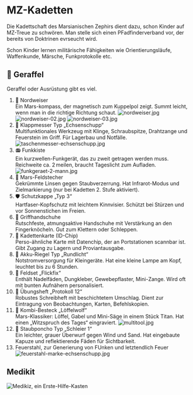 # MZ-Kadetten

Die Kadettschaft des Marsianischen Zephirs dient  dazu, schon Kinder auf MZ-Treue zu schwören.
Man stelle sich einen PFadfinderverband vor, der bereits von Doktrinen evrseucht wird.

Schon Kinder lernen militärische Fähigkeiten wie Orientierungsläufe, Waffenkunde, Märsche, Funkprotokolle etc.

## 🎒 Geraffel

Geraffel oder Ausrüstung gibt es viel.

1. 🧭 Nordweiser <br />Ein Mars-kompass, der magnetisch zum Kuppelpol zeigt. Summt leicht, wenn man in die richtige Richtung schaut.
![nordweiser.jpg](../images/geraffel/nordweiser.jpg) ![nordweiser-02.jpg](../images/geraffel/nordweiser-02.jpg) ![nordweiser-03.jpg](../images/geraffel/nordweiser-03.jpg)
2. 🔪 Klappmesser Typ „Echsenschupp“<br />Multifunktionales Werkzeug mit Klinge, Schraubspitze, Drahtzange und Feuerstein im Griff. Für Lagerbau und Notfälle.
![taschenmesser-echsenschupp.jpg](../images/geraffel/taschenmesser-echsenschupp.jpg)
3. 📻 Funkkiste<br />Ein kurzwellen-Funkgerät, das zu zweit getragen werden muss. Reichweite ca. 2 meilen, braucht Tageslicht zum Aufladen.
![funkgeraet-2-mann.jpg](../images/geraffel/funkgeraet-2-mann.jpg)
4. 🔭 Mars-Feldstecher<br />Gekrümmte Linsen gegen Staubverzerrung. Hat Infrarot-Modus und Zielmarkierung (nur bei Kadetten 2. Stufe aktiviert).
5. 🛡️ Schutzkappe „Typ 3“<br />Hartfaser-Kopfschutz mit leichtem Kinnvisier. Schützt bei Stürzen und vor Sonnenstichen im Freien.
6. 🧤 Griffhandschuhe<br />Rutschfeste, atmungsaktive Handschuhe mit Verstärkung an den Fingerknöcheln. Gut zum Klettern oder Schleppen.
7. 🪪 Kadettenkarte (ID-Chip)<br />Perso-ähnliche Karte mit Datenchip, der an Portstationen scannbar ist. Gibt Zugang zu Lagern und Proviantausgabe.
8. 🔋 Akku-Riegel Typ „Rundlicht“<br />Notstromversorgung für Kleingeräte. Hat eine kleine Lampe am Kopf, leuchtet bis zu 6 Stunden.
9. 🧵 Feldset „Flickfix“<br />Enthält Nadelfäden, Dungkleber, Gewebepflaster, Mini-Zange. Wird oft mit bunten Aufnähern personalisiert.
10. 📒 Übungsheft „Protokoll 12“<br />Robustes Schreibheft mit beschichtetem Umschlag. Dient zur Eintragung von Beobachtungen, Karten, Befehlskopien.
11. 🥄 Kombi-Besteck „Löffelwolf“<br />Mars-Klassiker: Löffel, Gabel und Mini-Säge in einem Stück Titan. Hat einen „Witzspruch des Tages“ eingraviert.
![multitool.jpg](../images/geraffel/multitool.jpg)
12. 🥼 Staubponcho Typ „Schleier 1“<br />Ein leichter, grauer Überwurf gegen Wind und Sand. Hat eingebaute Kapuze und reflektierende Fäden für Sichtbarkeit.
13. Feuerstahl, zur Generierung von FUnken und letztendlich Feuer
![feuerstahl-marke-echsenschupp.jpg](../images/geraffel/feuerstahl-marke-echsenschupp.jpg)

## Medikit

![Medikiz, ein Erste-Hilfe-Kasten](../images/technologie/medikit-03.jpg)
